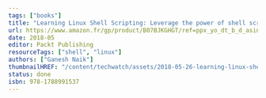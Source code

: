 ```yaml
---
tags: ["books"]
title: "Learning Linux Shell Scripting: Leverage the power of shell scripts to solve real-world problems"
url: https://www.amazon.fr/gp/product/B07BJKGHGT/ref=ppx_yo_dt_b_d_asin_image_o03?ie=UTF8&psc=1
date: 2018-05
editor: Packt Publishing
resourceTags: ["shell", "linux"]
authors: ["Ganesh Naik"]
thumbnailHREF: "/content/techwatch/assets/2018-05-26-learning-linux-shell-scripting.jpg"
status: done
isbn: 978-1788991537
---
```

